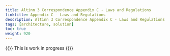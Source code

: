 ```yaml
---
title: Altinn 3 Correspondence Appendix C - Laws and Regulations
linktitle: Appendix C - Laws and Regulations
description: Altinn 3 Correspondence Appendix C - Laws and Regulations
tags: [architecture, solution]
toc: true
weight: 920
---
```


{{<notice warning>}} <!-- info -->
This is work in progress
{{</notice>}}
